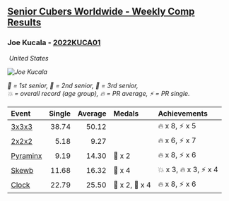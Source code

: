 <style>table {white-space: nowrap;}</style>
<link rel="stylesheet" type="text/css" href="/scw-comp/css/flags.css" />

## [Senior Cubers Worldwide - Weekly Comp Results](/scw-comp/results/)
### Joe Kucala - [2022KUCA01](https://www.worldcubeassociation.org/persons/2022KUCA01)

<i class="flag flag-US" />&nbsp;United States

![Joe Kucala](1682123036.jpg)

<span style="white-space: nowrap;">🥇 = 1st senior</span>, <span style="white-space: nowrap;">🥈 = 2nd senior</span>, <span style="white-space: nowrap;">🥉 = 3rd senior</span>, <span style="white-space: nowrap;">💥 = overall record (age group)</span>, <span style="white-space: nowrap;">🔥 = PR average</span>, <span style="white-space: nowrap;">⚡ = PR single</span>.

| Event | Single | Average | Medals | Achievements|
| :-- | --: | --: | :-- | :-- |
| [3x3x3](333.md) | 38.74 | 50.12 |  | 🔥 x 8, ⚡ x 5 |
| [2x2x2](222.md) | 5.18 | 9.27 |  | 🔥 x 6, ⚡ x 7 |
| [Pyraminx](pyram.md) | 9.19 | 14.30 | 🥉 x 2 | 🔥 x 8, ⚡ x 6 |
| [Skewb](skewb.md) | 11.68 | 16.32 | 🥉 x 4 | 💥 x 3, 🔥 x 3, ⚡ x 4 |
| [Clock](clock.md) | 22.79 | 25.50 | 🥈 x 2, 🥉 x 4 | 🔥 x 8, ⚡ x 6 |

<!-- Global site tag (gtag.js) - Google Analytics -->
<script async src="https://www.googletagmanager.com/gtag/js?id=UA-86348435-3"></script>
<script>window.dataLayer = window.dataLayer || []; function gtag() {dataLayer.push(arguments);} gtag('js', new Date()); gtag('config', 'UA-86348435-3');</script>
